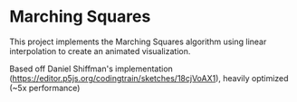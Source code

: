 # Marching Squares

This project implements the Marching Squares algorithm using linear interpolation to create an animated visualization.

Based off Daniel Shiffman's implementation (https://editor.p5js.org/codingtrain/sketches/18cjVoAX1), heavily optimized (~5x performance)
